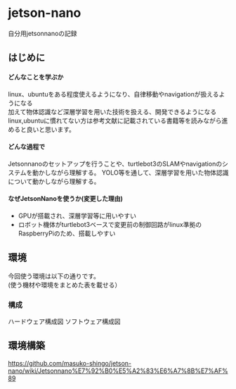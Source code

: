 # jetson-nano
自分用jetsonnanoの記録
## はじめに
#### どんなことを学ぶか
linux、ubuntuをある程度使えるようになり、自律移動やnavigationが扱えるようになる  
加えて物体認識など深層学習を用いた技術を扱える、開発できるようになる  
linux,ubuntuに慣れてない方は参考文献に記載されている書籍等を読みながら進めると良いと思います。  


#### どんな過程で
Jetsonnanoのセットアップを行うことや、turtlebot3のSLAMやnavigationのシステムを動かしながら理解する。
YOLO等を通して、深層学習を用いた物体認識について動かしながら理解する。

#### なぜJetsonNanoを使うか(変更した理由)
* GPUが搭載され、深層学習等に用いやすい
* ロボット機体がturtlebot3ベースで変更前の制御回路がlinux準拠のRaspberryPiのため、搭載しやすい

## 環境
今回使う環境は以下の通りです。  
(使う機材や環境をまとめた表を載せる）

### 構成
ハードウェア構成図
ソフトウェア構成図
## 環境構築

https://github.com/masuko-shingo/jetson-nano/wiki/Jetsonnano%E7%92%B0%E5%A2%83%E6%A7%8B%E7%AF%89
